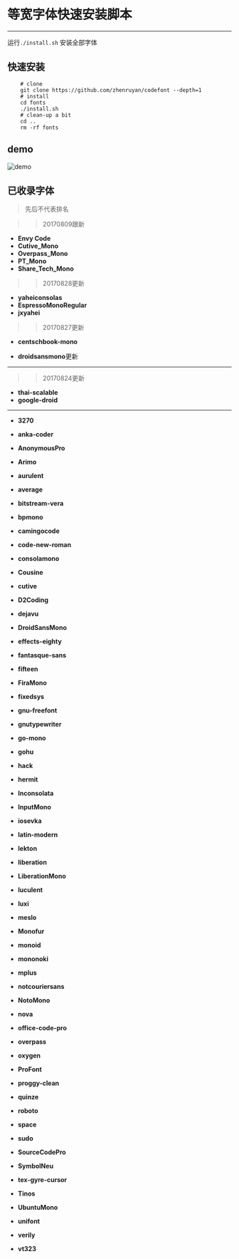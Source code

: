 等宽字体快速安装脚本
===============

------------

运行``./install.sh`` 安装全部字体



快速安装
------------------

```
    # clone
    git clone https://github.com/zhenruyan/codefont --depth=1
    # install
    cd fonts
    ./install.sh
    # clean-up a bit
    cd ..
    rm -rf fonts

```

##   demo
![demo](https://raw.githubusercontent.com/zhenruyan/codefont/master/demo.png)


##   已收录字体

>先后不代表排名

>>20170809跟新
*  **Envy Code** 
*  **Cutive_Mono**
*  **Overpass_Mono**
*  **PT_Mono**
*  **Share_Tech_Mono**

>>20170828更新

*  **yaheiconsolas**
*  **EspressoMonoRegular**
*  **jxyahei**


>>20170827更新

*  **centschbook-mono**

*  **droidsansmono**更新




-------------------
>>20170824更新

*   **thai-scalable**
*   **google-droid**

-----------------------------

*   **3270**    

*   **anka-coder**   

*   **AnonymousPro**

*   **Arimo**

*   **aurulent**

*   **average**

*   **bitstream-vera**

*   **bpmono**

*   **camingocode**

*   **code-new-roman**

*   **consolamono**

*   **Cousine**

*   **cutive**

*   **D2Coding**

*   **dejavu**

*   **DroidSansMono**

*   **effects-eighty**

*   **fantasque-sans**

*   **fifteen**

*   **FiraMono**

*   **fixedsys**

*   **gnu-freefont**

*   **gnutypewriter**

*   **go-mono**

*   **gohu**

*   **hack**

*   **hermit**

*   **Inconsolata**

*   **InputMono**

*   **iosevka**

*   **latin-modern**

*   **lekton**

*   **liberation**

*   **LiberationMono**

*   **luculent**

*   **luxi**

*   **meslo**

*   **Monofur**

*   **monoid**

*   **mononoki**

*   **mplus**

*   **notcouriersans**

*   **NotoMono**

*   **nova**

*   **office-code-pro**

*   **overpass**

*   **oxygen**

*   **ProFont**

*   **proggy-clean**

*   **quinze**

*   **roboto**

*   **space**

*   **sudo**

*   **SourceCodePro**

*   **SymbolNeu**

*   **tex-gyre-cursor**

*   **Tinos**

*   **UbuntuMono**

*   **unifont**

*   **verily**

*   **vt323**



